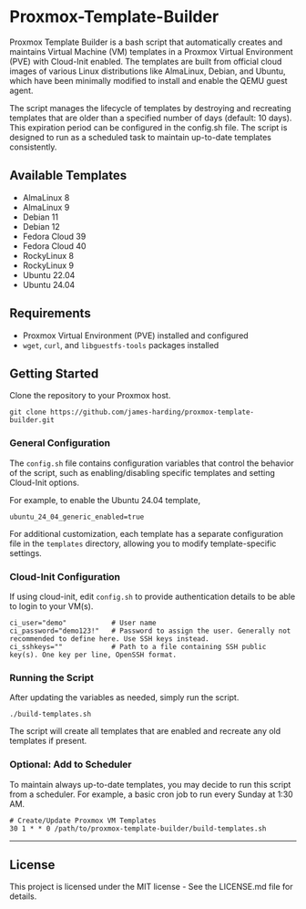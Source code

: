 # Proxmox-Template-Builder

Proxmox Template Builder is a bash script that automatically creates and maintains Virtual Machine (VM) templates in a Proxmox Virtual Environment (PVE) with Cloud-Init enabled. The templates are built from official cloud images of various Linux distributions like AlmaLinux, Debian, and Ubuntu, which have been minimally modified to install and enable the QEMU guest agent.

The script manages the lifecycle of templates by destroying and recreating templates that are older than a specified number of days (default: 10 days). This expiration period can be configured in the config.sh file. The script is designed to run as a scheduled task to maintain up-to-date templates consistently.

## Available Templates
- AlmaLinux 8
- AlmaLinux 9 
- Debian 11 
- Debian 12
- Fedora Cloud 39
- Fedora Cloud 40
- RockyLinux 8
- RockyLinux 9
- Ubuntu 22.04 
- Ubuntu 24.04

## Requirements

- Proxmox Virtual Environment (PVE) installed and configured
- `wget`, `curl`, and `libguestfs-tools` packages installed

## Getting Started

Clone the repository to your Proxmox host.
```
git clone https://github.com/james-harding/proxmox-template-builder.git
```

### General Configuration

The `config.sh` file contains configuration variables that control the behavior of the script, such as enabling/disabling specific templates and setting Cloud-Init options.

For example, to enable the Ubuntu 24.04 template, 
```
ubuntu_24_04_generic_enabled=true
```

For additional customization, each template has a separate configuration file in the `templates` directory, allowing you to modify template-specific settings.

### Cloud-Init Configuration

If using cloud-init, edit `config.sh` to provide authentication details to be able to login to your VM(s). 
```          
ci_user="demo"           # User name
ci_password="demo123!"   # Password to assign the user. Generally not recommended to define here. Use SSH keys instead.
ci_sshkeys=""            # Path to a file containing SSH public key(s). One key per line, OpenSSH format.
```

### Running the Script

After updating the variables as needed, simply run the script.
```
./build-templates.sh
```
The script will create all templates that are enabled and recreate any old templates if present. 

### Optional: Add to Scheduler

To maintain always up-to-date templates, you may decide to run this script from a scheduler. For example, a basic cron job to run every Sunday at 1:30 AM. 

```
# Create/Update Proxmox VM Templates
30 1 * * 0 /path/to/proxmox-template-builder/build-templates.sh
```

---

## License

This project is licensed under the MIT license - See the LICENSE.md file for details.
